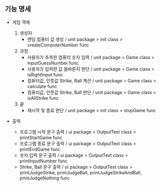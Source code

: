 기능 명세
- 
- 게임 객체
  1) 생성자
        - 랜덤 컴퓨터 값 생성 / unit package > init class > createComputerNumber func
  2) 과정
        - 사용자가 추측한 컴퓨터 숫자 입력 / unit package > Game class > inputGuessNumber func
        - 사용자가 입력한 값 올바른지 판단 / unit package > Game class > isRightInput func  
        - 컴퓨터값, 인풋값 Strike, Ball 계산 / unit package > Game class >  calculate func
        - 컴퓨터값, 인풋값 Strike, Ball 판단 / unit package > Game class > isAllStrike func 
  3) 끝
      - 재시작 및 종료 판단 / unit package > init class > stopGame func


- 출력
    - 프로그램 시작 문구 출력 / ui package > OutputText class > printStartGame func
    - 프로그램 종료 문구 출력 / ui package > OutputText class > printEndGame func
    - 숫자 입력 문구 출력 / ui package > OutputText class > printInputNumber func
    - Strike, Ball 문구 출력 / ui package > OutputText class > printJudgeStrike, printJudgeBall, printJudgeStrikeAndBall, printJudgeNothing func

